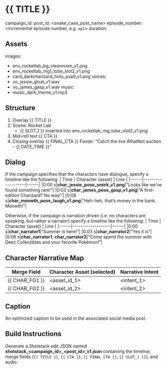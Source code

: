 # {{ TITLE }}
campaign_id: <id>
post_id: <snake_case_post_name>
episode_number: <incremental episode number, e.g. `ep1`> 
duration: <sec>

## Assets
images:
  - env_rocketlab_bg_cleanroom_v1.png
  - env_rocketlab_mg1_tube_slot2_v1.png
  - card_darkcharizard_holo_psa9_v1.png
voices:
  - vo_jessie_gloat_v1.wav
  - vo_james_gasp_v1.wav
music:
  - music_dark_theme_v1.mp3

## Structure
1. Overlay {{ TITLE }}
2. Scene: Rocket Lab
   - {{ SLOT_1 }} inserted into env_rocketlab_mg_tube_slot2_v1.png
3. Mid-roll text {{ CTA }}
4. Closing overlay {{ FINAL_CTA }}
Footer: “Catch the live WhatNot auction – {{ DATE_TIME }}”

## Dialog
If the campaign specifies that the characters have dialogue, specify a timeline like the following:
| Time | Character (asset) | Line |
|------|-------------------|------|
|0:00 s|**char_jessie_pose_smirk_v1.png**|“Looks like we’ve found something rare!”|
|0:03 s|**char_james_pose_gasp_v1.png**|“A first-edition Charizard? No way!”|
|0:06 s|**char_meowth_pose_laugh_v1.png**|“Heh-heh, that’s money in the bank, Meowth!”|

Otherwise, if the campaign is narration driven (i.e. no characters are speaking, but rather a narrator) specify a timeline like the following:
| Time | Character (asset) | Line |
|------|-------------------|------|
|0:00 s|**char_narrator1**|“Summer is here!”|
|0:03 s|**char_narrator2**|“Yes it is”|
|0:06 s|**char_narrator1**, **char_narrator2**|“Come spend the summer with Deez Collectibles and your favorite Pokémon!”|

## Character Narrative Map
| Merge Field   | Character Asset (selected) | Narrative Intent           |
|---------------|---------------------------|----------------------------|
| {{ CHAR_FG1 }} | <asset_id_1>              | <intent_1>                 |
| {{ CHAR_FG2 }} | <asset_id_2>              | <intent_2>                 |
<!-- Add/remove rows so total rows = number of selected characters -->


## Caption
An optimized caption to be used in the associated social media post.

## Build Instructions
Generate a Shotstack edit JSON named
**shotstack_<campaign_id>_<post_id>_v1.json**
containing the timeline, merge fields (`{{ TITLE }}`, `{{ CTA }}`, `{{ FINAL_CTA }}`, `{{ SLOT_1 }}`), and audio.

